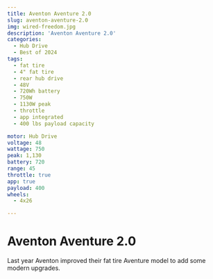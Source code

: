 ```yaml
---
title: Aventon Aventure 2.0
slug: aventon-aventure-2.0
img: wired-freedom.jpg
description: 'Aventon Aventure 2.0'
categories:
  - Hub Drive
  - Best of 2024
tags:
  - fat tire
  - 4" fat tire
  - rear hub drive
  - 48V
  - 720Wh battery
  - 750W
  - 1130W peak
  - throttle
  - app integrated
  - 400 lbs payload capacity

motor: Hub Drive
voltage: 48
wattage: 750
peak: 1,130
battery: 720
range: 45
throttle: true
app: true
payload: 400
wheels: 
  - 4x26

---
```


# Aventon Aventure 2.0

Last year Aventon improved their fat tire Aventure model to add some modern upgrades. 

